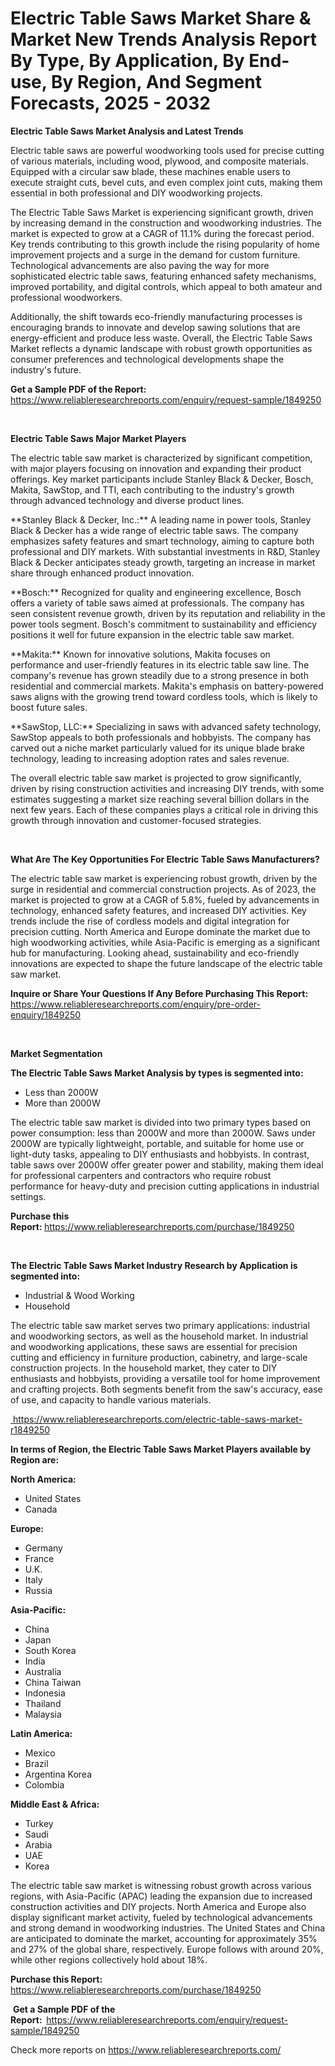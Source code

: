 <p><h1>Electric Table Saws Market Share & Market New Trends Analysis Report By Type, By Application, By End-use, By Region, And Segment Forecasts, 2025 - 2032</h1></p><p><strong>Electric Table Saws Market Analysis and Latest Trends</strong></p>
<p><p>Electric table saws are powerful woodworking tools used for precise cutting of various materials, including wood, plywood, and composite materials. Equipped with a circular saw blade, these machines enable users to execute straight cuts, bevel cuts, and even complex joint cuts, making them essential in both professional and DIY woodworking projects.</p><p>The Electric Table Saws Market is experiencing significant growth, driven by increasing demand in the construction and woodworking industries. The market is expected to grow at a CAGR of 11.1% during the forecast period. Key trends contributing to this growth include the rising popularity of home improvement projects and a surge in the demand for custom furniture. Technological advancements are also paving the way for more sophisticated electric table saws, featuring enhanced safety mechanisms, improved portability, and digital controls, which appeal to both amateur and professional woodworkers.</p><p>Additionally, the shift towards eco-friendly manufacturing processes is encouraging brands to innovate and develop sawing solutions that are energy-efficient and produce less waste. Overall, the Electric Table Saws Market reflects a dynamic landscape with robust growth opportunities as consumer preferences and technological developments shape the industry's future.</p></p>
<p><strong>Get a Sample PDF of the Report:&nbsp;</strong> <a href="https://www.reliableresearchreports.com/enquiry/request-sample/1849250?utm_campaign=2030&utm_medium=2&utm_source=Github&utm_content=ia&utm_term=22022025&utm_id=electric-table-saws">https://www.reliableresearchreports.com/enquiry/request-sample/1849250</a></p>
<p>&nbsp;</p>
<p><strong>Electric Table Saws Major Market Players</strong></p>
<p><p>The electric table saw market is characterized by significant competition, with major players focusing on innovation and expanding their product offerings. Key market participants include Stanley Black & Decker, Bosch, Makita, SawStop, and TTI, each contributing to the industry's growth through advanced technology and diverse product lines.</p><p>**Stanley Black & Decker, Inc.:** A leading name in power tools, Stanley Black & Decker has a wide range of electric table saws. The company emphasizes safety features and smart technology, aiming to capture both professional and DIY markets. With substantial investments in R&D, Stanley Black & Decker anticipates steady growth, targeting an increase in market share through enhanced product innovation.</p><p>**Bosch:** Recognized for quality and engineering excellence, Bosch offers a variety of table saws aimed at professionals. The company has seen consistent revenue growth, driven by its reputation and reliability in the power tools segment. Bosch's commitment to sustainability and efficiency positions it well for future expansion in the electric table saw market.</p><p>**Makita:** Known for innovative solutions, Makita focuses on performance and user-friendly features in its electric table saw line. The company's revenue has grown steadily due to a strong presence in both residential and commercial markets. Makita's emphasis on battery-powered saws aligns with the growing trend toward cordless tools, which is likely to boost future sales.</p><p>**SawStop, LLC:** Specializing in saws with advanced safety technology, SawStop appeals to both professionals and hobbyists. The company has carved out a niche market particularly valued for its unique blade brake technology, leading to increasing adoption rates and sales revenue.</p><p>The overall electric table saw market is projected to grow significantly, driven by rising construction activities and increasing DIY trends, with some estimates suggesting a market size reaching several billion dollars in the next few years. Each of these companies plays a critical role in driving this growth through innovation and customer-focused strategies.</p></p>
<p>&nbsp;</p>
<p><strong>What Are The Key Opportunities For Electric Table Saws Manufacturers?</strong></p>
<p><p>The electric table saw market is experiencing robust growth, driven by the surge in residential and commercial construction projects. As of 2023, the market is projected to grow at a CAGR of 5.8%, fueled by advancements in technology, enhanced safety features, and increased DIY activities. Key trends include the rise of cordless models and digital integration for precision cutting. North America and Europe dominate the market due to high woodworking activities, while Asia-Pacific is emerging as a significant hub for manufacturing. Looking ahead, sustainability and eco-friendly innovations are expected to shape the future landscape of the electric table saw market.</p></p>
<p><strong>Inquire or Share Your Questions If Any Before Purchasing This Report:</strong> <a href="https://www.reliableresearchreports.com/enquiry/pre-order-enquiry/1849250?utm_campaign=2030&utm_medium=2&utm_source=Github&utm_content=ia&utm_term=22022025&utm_id=electric-table-saws">https://www.reliableresearchreports.com/enquiry/pre-order-enquiry/1849250</a></p>
<p>&nbsp;</p>
<p><strong>Market Segmentation</strong></p>
<p><strong>The Electric Table Saws Market Analysis by types is segmented into:</strong></p>
<p><ul><li>Less than 2000W</li><li>More than 2000W</li></ul></p>
<p><p>The electric table saw market is divided into two primary types based on power consumption: less than 2000W and more than 2000W. Saws under 2000W are typically lightweight, portable, and suitable for home use or light-duty tasks, appealing to DIY enthusiasts and hobbyists. In contrast, table saws over 2000W offer greater power and stability, making them ideal for professional carpenters and contractors who require robust performance for heavy-duty and precision cutting applications in industrial settings.</p></p>
<p><strong>Purchase this Report:&nbsp;</strong><a href="https://www.reliableresearchreports.com/purchase/1849250?utm_campaign=2030&utm_medium=2&utm_source=Github&utm_content=ia&utm_term=22022025&utm_id=electric-table-saws">https://www.reliableresearchreports.com/purchase/1849250</a></p>
<p>&nbsp;</p>
<p><strong>The Electric Table Saws Market Industry Research by Application is segmented into:</strong></p>
<p><ul><li>Industrial & Wood Working</li><li>Household</li></ul></p>
<p><p>The electric table saw market serves two primary applications: industrial and woodworking sectors, as well as the household market. In industrial and woodworking applications, these saws are essential for precision cutting and efficiency in furniture production, cabinetry, and large-scale construction projects. In the household market, they cater to DIY enthusiasts and hobbyists, providing a versatile tool for home improvement and crafting projects. Both segments benefit from the saw's accuracy, ease of use, and capacity to handle various materials.</p></p>
<p><a href="https://www.reliableresearchreports.com/electric-table-saws-market-r1849250?utm_campaign=2030&utm_medium=2&utm_source=Github&utm_content=ia&utm_term=22022025&utm_id=electric-table-saws">&nbsp;https://www.reliableresearchreports.com/electric-table-saws-market-r1849250</a></p>
<p><strong>In terms of Region, the Electric Table Saws Market Players available by Region are:</strong></p>
<p>
    <p> <strong> North America: </strong>
        <ul>
            <li>United States</li>
            <li>Canada</li>
        </ul>
        </p> 
    <p> <strong> Europe: </strong>
        <ul>
            <li>Germany</li>
            <li>France</li>
            <li>U.K.</li>
            <li>Italy</li>
            <li>Russia</li>
        </ul>
        </p> 
    <p> <strong> Asia-Pacific: </strong>
        <ul>
            <li>China</li>
            <li>Japan</li>
            <li>South Korea</li>
            <li>India</li>
            <li>Australia</li>
            <li>China Taiwan</li>
            <li>Indonesia</li>
            <li>Thailand</li>
            <li>Malaysia</li>
        </ul>
        </p> 
    <p> <strong> Latin America: </strong>
        <ul>
            <li>Mexico</li>
            <li>Brazil</li>
            <li>Argentina Korea</li>
            <li>Colombia</li>
        </ul>
        </p> 
    <p> <strong> Middle East & Africa: </strong>
        <ul>
            <li>Turkey</li>
            <li>Saudi</li>
            <li>Arabia</li>
            <li>UAE</li>
            <li>Korea</li>
        </ul>
    </p>
    </p>
<p><p>The electric table saw market is witnessing robust growth across various regions, with Asia-Pacific (APAC) leading the expansion due to increased construction activities and DIY projects. North America and Europe also display significant market activity, fueled by technological advancements and strong demand in woodworking industries. The United States and China are anticipated to dominate the market, accounting for approximately 35% and 27% of the global share, respectively. Europe follows with around 20%, while other regions collectively hold about 18%.</p></p>
<p><strong>Purchase this Report: </strong><a href="https://www.reliableresearchreports.com/purchase/1849250?utm_campaign=2030&utm_medium=2&utm_source=Github&utm_content=ia&utm_term=22022025&utm_id=electric-table-saws">https://www.reliableresearchreports.com/purchase/1849250</a></p>
<p>&nbsp;<strong>Get a Sample PDF of the Report:&nbsp;&nbsp;</strong><a href="https://www.reliableresearchreports.com/enquiry/request-sample/1849250?utm_campaign=2030&utm_medium=2&utm_source=Github&utm_content=ia&utm_term=22022025&utm_id=electric-table-saws">https://www.reliableresearchreports.com/enquiry/request-sample/1849250</a></p>
<p><strong></strong></p>
<p>Check more reports on <a href="https://www.reliableresearchreports.com/?utm_campaign=2030&utm_medium=2&utm_source=Github&utm_content=ia&utm_term=22022025&utm_id=electric-table-saws">https://www.reliableresearchreports.com/</a></p>